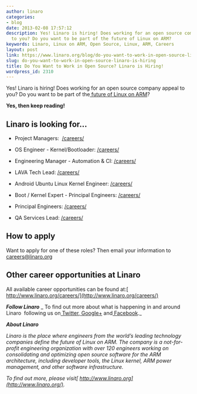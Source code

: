 ```yaml
---
author: linaro
categories:
- blog
date: 2013-02-08 17:57:12
description: Yes! Linaro is hiring! Does working for an open source company appeal
  to you? Do you want to be part of the future of Linux on ARM?
keywords: Linaro, Linux on ARM, Open Source, Linux, ARM, Careers
layout: post
link: https://www.linaro.org/blog/do-you-want-to-work-in-open-source-linaro-is-hiring/
slug: do-you-want-to-work-in-open-source-linaro-is-hiring
title: Do You Want to Work in Open Source? Linaro is Hiring!
wordpress_id: 2310
---
```


Yes! Linaro is hiring! Does working for an open source company appeal to you? Do you want to be part of the[ future of Linux on ARM](/)?

**Yes, then keep reading!**


## Linaro is looking for...

	
  * Project Managers:  [/careers/](/careers/)

  * OS Engineer - Kernel/Bootloader: [/careers/](/careers/)

  * Engineering Manager - Automation & CI: [/careers/](/careers/)

  * LAVA Tech Lead: [/careers/](/careers/)

  * Android Ubuntu Linux Kernel Engineer: [/careers/](/careers/)

  * Boot / Kernel Expert - Principal Engineers: [/careers/](/careers/)

  * Principal Engineers: [/careers/](/careers/)

  * QA Services Lead: [/careers/](/careers/)


## How to apply

Want to apply for one of these roles? Then email your information to[ careers@linaro.org](/careers/)


## Other career opportunities at Linaro


All available career opportunities can be found at:[ http://www.linaro.org/careers/](http://www.linaro.org/careers/)

_**Follow Linaro**_
_ To find out more about what is happening in and around Linaro  following us on[ Twitter](https://twitter.com/LinaroOrg),[ Google+](https://plus.google.com/+LinaroOnAir) and[ Facebook](https://www.facebook.com/LinaroOrg)._[](http://www.linaro.org/careers/)

_**About Linaro**_

_Linaro is the place where engineers from the world’s leading technology companies define the future of Linux on ARM. The company is a not-for-profit engineering organization with over 120 engineers working on consolidating and optimizing open source software for the ARM architecture, including developer tools, the Linux kernel, ARM power management, and other software infrastructure._

_To find out more, please visit[ http://www.linaro.org](http://www.linaro.org/)._